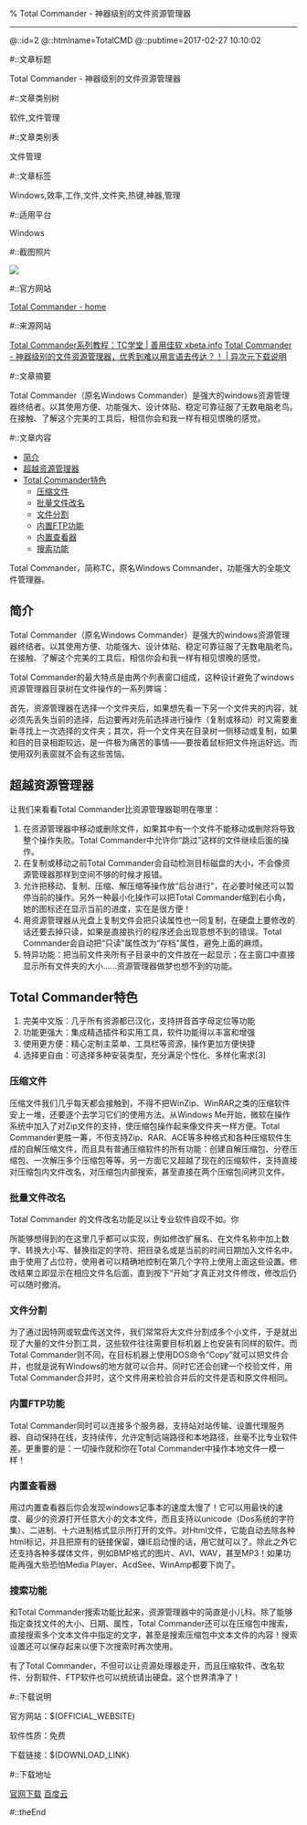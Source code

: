 % Total Commander - 神器级别的文件资源管理器

---

@::id=2
@::htmlname=TotalCMD
@::pubtime=2017-02-27 10:10:02

#::文章标题

Total Commander - 神器级别的文件资源管理器

#::文章类别树

软件,文件管理

#::文章类别表

文件管理

#::文章标签

Windows,效率,工作,文件,文件夹,热键,神器,管理

#::适用平台

Windows

#::截图照片

![](article/Totalcmd/Totalcmd.png)

#::官方网站

[Total Commander - home](http://www.ghisler.com/ "")

#::来源网站

[Total Commander系列教程：TC学堂 | 善用佳软 xbeta.info](http://xbeta.info/studytc/index.htm "")
[Total Commander - 神器级别的文件资源管理器，优秀到难以用言语去传达？！ | 异次元下载说明](http://www.iplaysoft.com/total-commander.html "")

#::文章摘要

Total Commander（原名Windows Commander）是强大的windows资源管理器终结者。以其使用方便、功能强大、设计体贴、稳定可靠征服了无数电脑老鸟。在接触、了解这个完美的工具后，相信你会和我一样有相见恨晚的感觉。

#::文章内容

-   [简介](#简介)
-   [超越资源管理器](#超越资源管理器)
-   [Total Commander特色](#total-commander特色)
    -   [压缩文件](#压缩文件)
    -   [批量文件改名](#批量文件改名)
    -   [文件分割](#文件分割)
    -   [内置FTP功能](#内置ftp功能)
    -   [内置查看器](#内置查看器)
    -   [搜索功能](#搜索功能)

Total Commander，简称TC，原名Windows
Commander，功能强大的全能文件管理器。

简介
----

Total Commander（原名Windows
Commander）是强大的windows资源管理器终结者。以其使用方便、功能强大、设计体贴、稳定可靠征服了无数电脑老鸟。在接触、了解这个完美的工具后，相信你会和我一样有相见恨晚的感觉。

Total
Commander的最大特点是由两个列表窗口组成，这种设计避免了windows资源管理器目录树在文件操作的一系列弊端：

首先，资源管理器在选择一个文件夹后，如果想先看一下另一个文件夹的内容，就必须先丢失当前的选择，后边要再对先前选择进行操作（复制或移动）时又需要重新寻找上一次选择的文件夹；其次，将一个文件夹在目录树一侧移动或复制，如果和目的目录相距较远，是一件极为痛苦的事情——要按着鼠标把文件拖运好远。而使用双列表窗就不会有这些苦恼。

超越资源管理器
--------------

让我们来看看Total Commander比资源管理器聪明在哪里：

1.  在资源管理器中移动或删除文件，如果其中有一个文件不能移动或删除将导致整个操作失败。Total
    Commander中允许你“跳过”这样的文件继续后面的操作。
2.  在复制或移动之前Total
    Commander会自动检测目标磁盘的大小，不会像资源管理器那样到空间不够的时候才报错。
3.  允许把移动、复制、压缩、解压缩等操作放“后台进行”，在必要时候还可以暂停当前的操作。另外一种最小化操作可以把Total
    Commander缩到右小角，她的图标还在显示当前的进度，实在是很方便！
4.  用资源管理器从光盘上复制文件会把只读属性也一同复制，在硬盘上要修改的话还要去掉只读，如果是直接执行的程序还会出现意想不到的错误。Total
    Commander会自动把“只读”属性改为“存档”属性，避免上面的麻烦。
5.  特异功能：把当前文件夹所有子目录中的文件放在一起显示；在主窗口中直接显示所有文件夹的大小……资源管理器做梦也想不到的功能。

Total Commander特色
-------------------

1.  完美中文版：几乎所有资源都已汉化，支持拼音首字母定位等功能
2.  功能更强大：集成精选插件和实用工具，软件功能得以丰富和增强
3.  使用更方便：精心定制主菜单、工具栏等资源，操作更加方便快捷
4.  选择更自由：可选择多种安装类型，充分满足个性化、多样化需求[3]

### 压缩文件

压缩文件我们几乎每天都会接触到，不得不把WinZip、WinRAR之类的压缩软件安上一堆，还要逐个去学习它们的使用方法。从Windows
Me开始，微软在操作系统中加入了对Zip文件的支持，使压缩包操作起来像文件夹一样方便。Total
Commander更胜一筹，不但支持Zip、RAR、ACE等多种格式和各种压缩软件生成的自解压缩文件，而且具有普通压缩软件的所有功能：创建自解压缩包、分卷压缩包、一次解压多个压缩包等等。另一方面它又超越了现在的压缩软件，支持直接对压缩包内文件改名，对压缩包内部搜索，甚至直接在两个压缩包间拷贝文件。

### 批量文件改名

Total Commander 的文件改名功能足以让专业软件自叹不如。你

所能够想得到的在这里几乎都可以实现，例如修改扩展名、在文件名称中加上数字、转换大小写、替换指定的字符、把目录名或是当前的时间日期加入文件名中。由于使用了占位符，使用者可以精确地控制在第几个字符上使用上面这些设置。修改结果立即显示在相应文件名后面，直到按下“开始”才真正对文件修改，修改后仍可以随时撤消。

### 文件分割

为了通过因特网或软盘传送文件，我们常常将大文件分割成多个小文件，于是就出现了大量的文件分割工具，这些软件往往需要目标机器上也安装有同样的软件。而Total
Commander则不同，在目标机器上使用DOS命令“Copy”就可以把文件合并，也就是说有Windows的地方就可以合并。同时它还会创建一个校验文件，用Total
Commander合并时，这个文件用来检验合并后的文件是否和原文件相同。

### 内置FTP功能

Total
Commander同时可以连接多个服务器，支持站对站传输、设置代理服务器、自动保持在线，支持续传，允许定制远端路径和本地路径，丝毫不比专业软件差。更重要的是：一切操作就和你在Total
Commander中操作本地文件一模一样！

### 内置查看器

用过内置查看器后你会发现windows记事本的速度太慢了！它可以用最快的速度、最少的资源打开任意大小的文本文件，而且支持以unicode（Dos系统的字符集）、二进制、十六进制格式显示所打开的文件。对Html文件，它能自动去除各种html标记，并且把原有的链接保留，嫌IE启动慢的话，用它就可以了。除此之外它还支持各种多媒体文件，例如BMP格式的图片、AVI、WAV，甚至MP3！如果功能再强大些恐怕Media
Player、AcdSee、WinAmp都要下岗了。

### 搜索功能

和Total
Commander搜索功能比起来，资源管理器中的简直是小儿科。除了能够指定查找文件的大小、日期、属性，Total
Commander还可以在压缩包中搜索，直接搜索多个文本文件中指定的文字，甚至是搜索压缩包中文本文件的内容！搜索设置还可以保存起来以便下次搜索时再次使用。

有了Total
Commander，不但可以让资源处理器走开，而且压缩软件、改名软件、分割软件、FTP软件也可以统统请出硬盘。这个世界清净了！


#::下载说明

官方网站：\$(OFFICIAL\_WEBSITE)

软件性质：免费

下载链接：\$(DOWNLOAD\_LINK)


#::下载地址

[官网下载](http://www.ghisler.com/download.htm "")
[百度云](http://pan.baidu.com/s/1miqLFXe "kcls")

#::theEnd